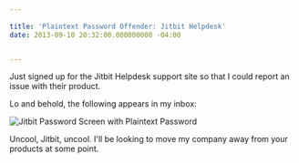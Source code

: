 ```yaml
---
 
title: 'Plaintext Password Offender: Jitbit Helpdesk'
date: 2013-09-10 20:32:00.000000000 -04:00


---
```

Just signed up for the Jitbit Helpdesk support site so that I could report an issue with their product.

Lo and behold, the following appears in my inbox:

![Jitbit Password Screen with Plaintext Password]({{site.post-images}}/jitbit.png)

Uncool, Jitbit, uncool. I'll be looking to move my company away from your products at some point.
